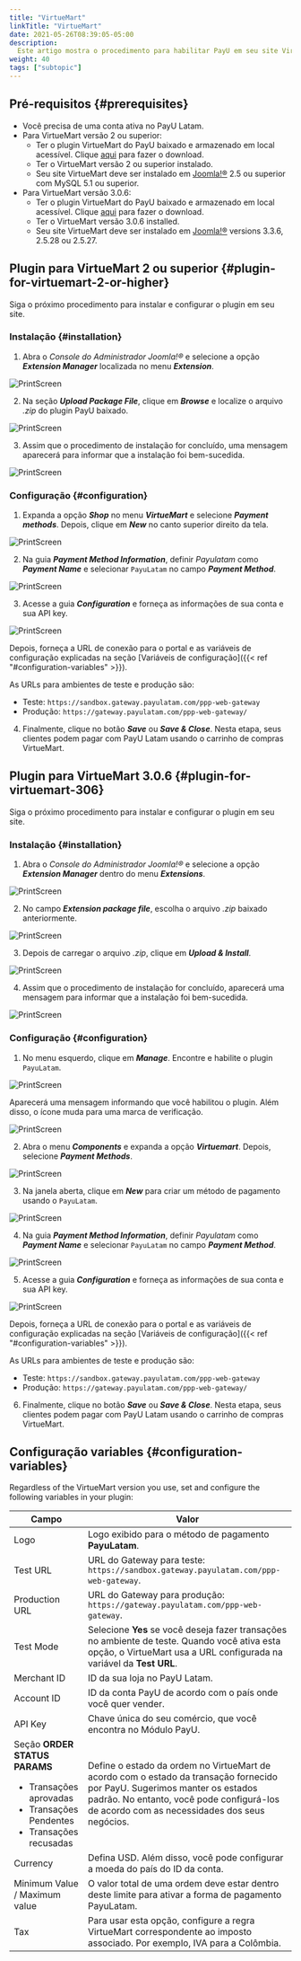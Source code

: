 ```yaml
---
title: "VirtueMart"
linkTitle: "VirtueMart"
date: 2021-05-26T08:39:05-05:00
description:
  Este artigo mostra o procedimento para habilitar PayU em seu site VirtueMart.
weight: 40
tags: ["subtopic"]
---
```


## Pré-requisitos {#prerequisites}
* Você precisa de uma conta ativa no PayU Latam.
* Para VirtueMart versão 2 ou superior:
  * Ter o plugin VirtueMart do PayU baixado e armazenado em local acessível. Clique [aqui](http://developers.payulatam.com/plugins/plugin-joomla-virtuemart2.6.7.zip) para fazer o download.
  * Ter o VirtueMart versão 2 ou superior instalado.
  * Seu site VirtueMart deve ser instalado em [Joomla!®](https://joomla.org/) 2.5 ou superior com MySQL 5.1 ou superior.
* Para VirtueMart versão 3.0.6:
  * Ter o plugin VirtueMart do PayU baixado e armazenado em local acessível. Clique [aqui](http://developers.payulatam.com/plugins/plugin-joomla-virtuemart3.0.6.zip) para fazer o download. 
  * Ter o VirtueMart versão 3.0.6 installed.
  * Seu site VirtueMart deve ser instalado em [Joomla!®](https://joomla.org/) versions 3.3.6, 2.5.28 ou 2.5.27.

## Plugin para VirtueMart 2 ou superior {#plugin-for-virtuemart-2-or-higher}
Siga o próximo procedimento para instalar e configurar o plugin em seu site.

### Instalação {#installation}

1. Abra o _Console do Administrador Joomla!®_ e selecione a opção _**Extension Manager**_ localizada no menu _**Extension**_.

![PrintScreen](/assets/VirtueMart/VirtueMart_01.jpg)

2. Na seção _**Upload Package File**_, clique em _**Browse**_ e localize o arquivo _.zip_ do plugin PayU baixado.

![PrintScreen](/assets/VirtueMart/VirtueMart_02.jpg)

3. Assim que o procedimento de instalação for concluído, uma mensagem aparecerá para informar que a instalação foi bem-sucedida.

![PrintScreen](/assets/VirtueMart/VirtueMart_03.jpg)

### Configuração {#configuration}
1. Expanda a opção _**Shop**_ no menu _**VirtueMart**_ e selecione _**Payment methods**_. Depois, clique em _**New**_ no canto superior direito da tela.

![PrintScreen](/assets/VirtueMart/VirtueMart_04.jpg)

2. Na guia _**Payment Method Information**_, definir _Payulatam_ como _**Payment Name**_ e selecionar `PayuLatam` no campo _**Payment Method**_.

![PrintScreen](/assets/VirtueMart/VirtueMart_05.jpg)

3. Acesse a guia _**Configuration**_ e forneça as informações de sua conta e sua API key. 

![PrintScreen](/assets/VirtueMart/VirtueMart_06.jpg)

Depois, forneça a URL de conexão para o portal e as variáveis de configuração explicadas na seção [Variáveis de configuração]({{< ref "#configuration-variables" >}}).

As URLs para ambientes de teste e produção são:
* Teste: `https://sandbox.gateway.payulatam.com/ppp-web-gateway`
* Produção: `https://gateway.payulatam.com/ppp-web-gateway/`

4. Finalmente, clique no botão _**Save**_ ou _**Save & Close**_. Nesta etapa, seus clientes podem pagar com PayU Latam usando o carrinho de compras VirtueMart. 

## Plugin para VirtueMart 3.0.6 {#plugin-for-virtuemart-306}
Siga o próximo procedimento para instalar e configurar o plugin em seu site.

### Instalação {#installation}

1. Abra o _Console do Administrador Joomla!®_ e selecione a opção _**Extension Manager**_ dentro do menu _**Extensions**_.

![PrintScreen](/assets/VirtueMart/VirtueMart3_02.jpg)

2. No campo _**Extension package file**_, escolha o arquivo _.zip_ baixado anteriormente.

![PrintScreen](/assets/VirtueMart/VirtueMart3_03.jpg)

3. Depois de carregar o arquivo _.zip_, clique em _**Upload & Install**_.

![PrintScreen](/assets/VirtueMart/VirtueMart3_05.jpg)

4. Assim que o procedimento de instalação for concluído, aparecerá uma mensagem para informar que a instalação foi bem-sucedida.

![PrintScreen](/assets/VirtueMart/VirtueMart3_06.jpg)

### Configuração {#configuration}
1. No menu esquerdo, clique em _**Manage**_. Encontre e habilite o plugin `PayuLatam`.

![PrintScreen](/assets/VirtueMart/VirtueMart3_07.jpg)

Aparecerá uma mensagem informando que você habilitou o plugin. Além disso, o ícone muda para uma marca de verificação.

![PrintScreen](/assets/VirtueMart/VirtueMart3_08.jpg)

2. Abra o menu _**Components**_ e expanda a opção _**Virtuemart**_. Depois, selecione _**Payment Methods**_.

![PrintScreen](/assets/VirtueMart/VirtueMart3_09.jpg)

3. Na janela aberta, clique em  _**New**_ para criar um método de pagamento usando o `PayuLatam`.

![PrintScreen](/assets/VirtueMart/VirtueMart3_10.jpg)

4. Na guia _**Payment Method Information**_, definir _Payulatam_ como _**Payment Name**_ e selecionar `PayuLatam` no campo _**Payment Method**_.

![PrintScreen](/assets/VirtueMart/VirtueMart3_11.jpg)

5. Acesse a guia _**Configuration**_ e forneça as informações de sua conta e sua API key.

![PrintScreen](/assets/VirtueMart/VirtueMart3_13.jpg)

Depois, forneça a URL de conexão para o portal e as variáveis de configuração explicadas na seção [Variáveis de configuração]({{< ref "#configuration-variables" >}}).

As URLs para ambientes de teste e produção são:
* Teste: `https://sandbox.gateway.payulatam.com/ppp-web-gateway`
* Produção: `https://gateway.payulatam.com/ppp-web-gateway/`

6. Finalmente, clique no botão _**Save**_ ou _**Save & Close**_. Nesta etapa, seus clientes podem pagar com PayU Latam usando o carrinho de compras VirtueMart. 

## Configuração variables {#configuration-variables}
Regardless of the VirtueMart version you use, set and configure the following variables in your plugin:

| Campo                                | Valor                                                                                 |
|--------------------------------------|---------------------------------------------------------------------------------------|
| Logo                                 | Logo exibido para o método de pagamento **PayuLatam**.                                |
| Test URL                             | URL do Gateway para teste: `https://sandbox.gateway.payulatam.com/ppp-web-gateway`.   |
| Production URL                       | URL do Gateway para produção: `https://gateway.payulatam.com/ppp-web-gateway`.        |
| Test Mode                            | Selecione **Yes** se você deseja fazer transações no ambiente de teste. Quando você ativa esta opção, o VirtueMart usa a URL configurada na variável da **Test URL**.                                                                |
| Merchant ID                          | ID da sua loja no PayU Latam.                                                         |
| Account ID                           | ID da conta PayU de acordo com o país onde você quer vender.                          |
| API Key                              | Chave única do seu comércio, que você encontra no Módulo PayU.                        |
| Seção **ORDER STATUS PARAMS**<br><ul style="margin-bottom: initial;"><li>Transações aprovadas</li><li>Transações Pendentes</li><li>Transações recusadas</li></ul>  | Define o estado da ordem no VirtueMart de acordo com o estado da transação fornecido por PayU. Sugerimos manter os estados padrão. No entanto, você pode configurá-los de acordo com as necessidades dos seus negócios.       |
| Currency                             | Defina USD. Além disso, você pode configurar a moeda do país do ID da conta.          |
| Minimum Value / Maximum value        | O valor total de uma ordem deve estar dentro deste limite para ativar a forma de pagamento PayuLatam. |
| Tax                                  | Para usar esta opção, configure a regra VirtueMart correspondente ao imposto associado. Por exemplo, IVA para a Colômbia. |